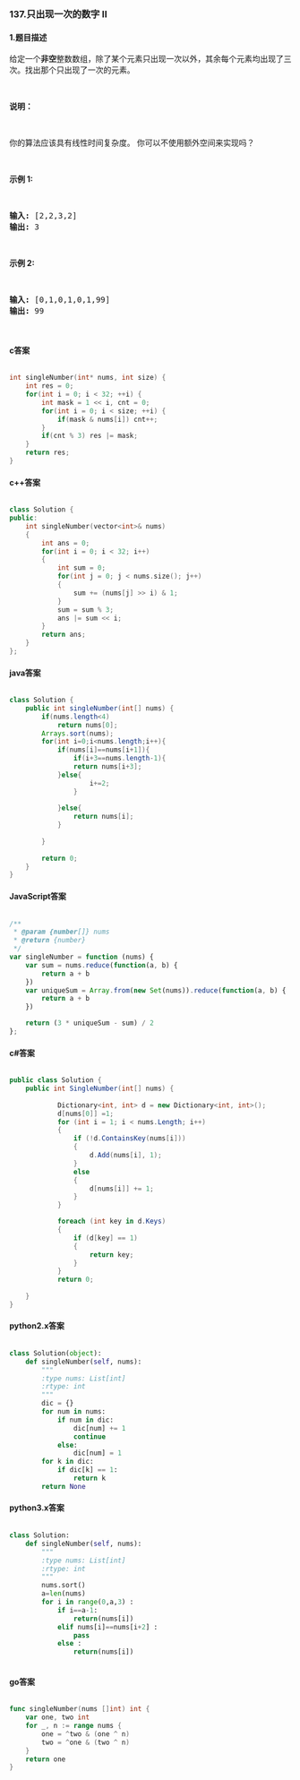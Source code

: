 ### 137.只出现一次的数字 II

#### 1.题目描述

<p>给定一个<strong>非空</strong>整数数组，除了某个元素只出现一次以外，其余每个元素均出现了三次。找出那个只出现了一次的元素。</p><br/><p><strong>说明：</strong></p><br/><p>你的算法应该具有线性时间复杂度。 你可以不使用额外空间来实现吗？</p><br/><p><strong>示例 1:</strong></p><br/><pre><strong>输入:</strong> [2,2,3,2]<br/><strong>输出:</strong> 3<br/></pre><br/><p><strong>示例&nbsp;2:</strong></p><br/><pre><strong>输入:</strong> [0,1,0,1,0,1,99]<br/><strong>输出:</strong> 99</pre><br/>

#### c答案

```c

int singleNumber(int* nums, int size) {
    int res = 0;
    for(int i = 0; i < 32; ++i) {
        int mask = 1 << i, cnt = 0;
        for(int i = 0; i < size; ++i) {
            if(mask & nums[i]) cnt++;
        }
        if(cnt % 3) res |= mask;
    }
    return res;
}

```

#### c++答案

```c++

class Solution {
public:
    int singleNumber(vector<int>& nums) 
    {
        int ans = 0;
        for(int i = 0; i < 32; i++)
        {
            int sum = 0;
            for(int j = 0; j < nums.size(); j++)
            {
                sum += (nums[j] >> i) & 1;
            }
            sum = sum % 3;
            ans |= sum << i;
        }
        return ans;
    }
};

```

#### java答案

```java

class Solution {
    public int singleNumber(int[] nums) {
        if(nums.length<4)
            return nums[0];
        Arrays.sort(nums);
        for(int i=0;i<nums.length;i++){
            if(nums[i]==nums[i+1]){
                if(i+3==nums.length-1){
                return nums[i+3];
            }else{
                    i+=2;
                }
            
            }else{
                return nums[i];
            }
            
        }
   
        return 0;
    }
}

```

#### JavaScript答案

```javascript

/**
 * @param {number[]} nums
 * @return {number}
 */
var singleNumber = function (nums) {
    var sum = nums.reduce(function(a, b) {
        return a + b
    })
    var uniqueSum = Array.from(new Set(nums)).reduce(function(a, b) {
        return a + b
    })

    return (3 * uniqueSum - sum) / 2
};

```

#### c#答案

```c#

public class Solution {
    public int SingleNumber(int[] nums) {
        
            Dictionary<int, int> d = new Dictionary<int, int>();
            d[nums[0]] =1;
            for (int i = 1; i < nums.Length; i++)
            {
                if (!d.ContainsKey(nums[i]))
                {
                    d.Add(nums[i], 1);
                }
                else
                {
                    d[nums[i]] += 1;
                }
            }

            foreach (int key in d.Keys)
            {
                if (d[key] == 1)
                {
                    return key;
                }
            }
            return 0;
        
    }
}

```

#### python2.x答案

```python

class Solution(object):
    def singleNumber(self, nums):
        """
        :type nums: List[int]
        :rtype: int
        """
        dic = {}
        for num in nums:
            if num in dic:
                dic[num] += 1
                continue
            else:
                dic[num] = 1
        for k in dic:
            if dic[k] == 1:
                return k
        return None

```

#### python3.x答案

```python

class Solution:
    def singleNumber(self, nums):
        """
        :type nums: List[int]
        :rtype: int
        """
        nums.sort()
        a=len(nums)
        for i in range(0,a,3) :
            if i==a-1:
                return(nums[i])
            elif nums[i]==nums[i+2] :
                pass
            else :
                return(nums[i])
        

```

#### go答案

```go

func singleNumber(nums []int) int {
    var one, two int
    for _, n := range nums {
        one = ^two & (one ^ n)
        two = ^one & (two ^ n)
    }
    return one 
}

```